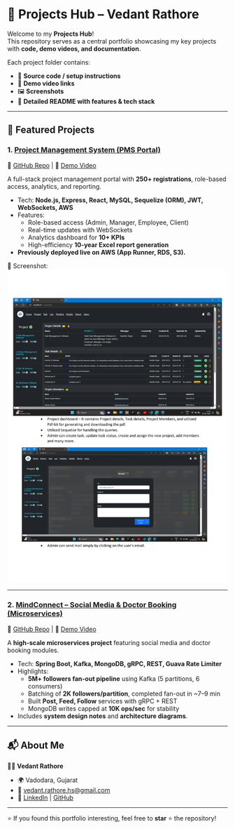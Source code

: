 # 🚀 Projects Hub – Vedant Rathore

Welcome to my **Projects Hub**!  
This repository serves as a central portfolio showcasing my key projects with **code, demo videos, and documentation**.  

Each project folder contains:  
- 📂 **Source code / setup instructions**  
- 🎥 **Demo video links**  
- 🖼️ **Screenshots**  
- 📖 **Detailed README with features & tech stack**  

---

## 📌 Featured Projects

### 1. [Project Management System (PMS Portal)](./Project%20Management%20System)
🔗 [GitHub Repo](./Project%20Management%20System) | 🎥 [Demo Video](#)  

A full-stack project management portal with **250+ registrations**, role-based access, analytics, and reporting.  
- Tech: **Node.js, Express, React, MySQL, Sequelize (ORM), JWT, WebSockets, AWS**  
- Features:  
  - Role-based access (Admin, Manager, Employee, Client)  
  - Real-time updates with WebSockets  
  - Analytics dashboard for **10+ KPIs**  
  - High-efficiency **10-year Excel report generation**  
- **Previously deployed live on AWS (App Runner, RDS, S3).**

📸 Screenshot:  
![PMS Screenshot](./Project%20Management%20System/screenshots/pms.png)

---

### 2. [MindConnect – Social Media & Doctor Booking (Microservices)](./Mind-Connect)
🔗 [GitHub Repo](./Mind-Connect) | 🎥 [Demo Video](#)  

A **high-scale microservices project** featuring social media and doctor booking modules.  
- Tech: **Spring Boot, Kafka, MongoDB, gRPC, REST, Guava Rate Limiter**  
- Highlights:  
  - **5M+ followers fan-out pipeline** using Kafka (5 partitions, 6 consumers)  
  - Batching of **2K followers/partition**, completed fan-out in ~7–9 min  
  - Built **Post, Feed, Follow** services with gRPC + REST  
  - MongoDB writes capped at **10K ops/sec** for stability  
- Includes **system design notes** and **architecture diagrams**.  

---

## 📬 About Me
👨‍💻 **Vedant Rathore**  
- 🌍 Vadodara, Gujarat  
- 📧 [vedant.rathore.hs@gmail.com](mailto:vedant.rathore.hs@gmail.com)  
- 🔗 [LinkedIn](https://linkedin.com/in/Vedant) | [GitHub](https://github.com/VedantRathore)  

---

⭐ If you found this portfolio interesting, feel free to **star** ⭐ the repository!  
